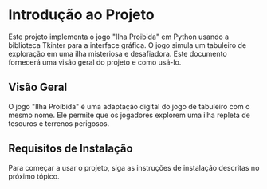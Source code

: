 # Introdução ao Projeto

Este projeto implementa o jogo "Ilha Proibida" em Python usando a biblioteca Tkinter para a interface gráfica. O jogo simula um tabuleiro de exploração em uma ilha misteriosa e desafiadora. Este documento fornecerá uma visão geral do projeto e como usá-lo.

## Visão Geral

O jogo "Ilha Proibida" é uma adaptação digital do jogo de tabuleiro com o mesmo nome. Ele permite que os jogadores explorem uma ilha repleta de tesouros e terrenos perigosos.

## Requisitos de Instalação

Para começar a usar o projeto, siga as instruções de instalação descritas no próximo tópico.

